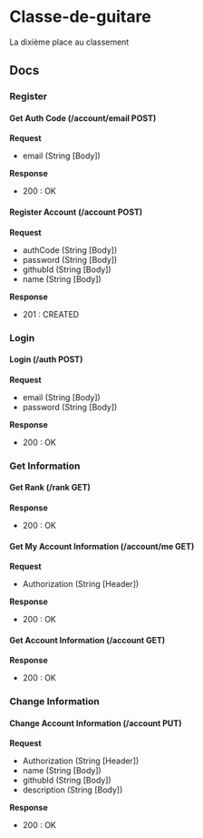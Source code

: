 # Classe-de-guitare
La dixième place au classement

## Docs
### Register 
#### Get Auth Code (/account/email POST)
__Request__
- email (String [Body])

__Response__
- 200 : OK

#### Register Account (/account POST)
__Request__
- authCode (String [Body])
- password (String [Body])
- githubId (String [Body])
- name (String [Body])

__Response__
- 201 : CREATED

### Login
#### Login (/auth POST)
__Request__
- email (String [Body])
- password (String [Body])

__Response__
- 200 : OK

### Get Information
#### Get Rank (/rank GET)
__Response__
- 200 : OK

#### Get My Account Information (/account/me GET)
__Request__
- Authorization (String [Header])

__Response__
- 200 : OK

#### Get Account Information (/account GET)
__Response__
- 200 : OK

### Change Information
#### Change Account Information (/account PUT)
__Request__
- Authorization (String [Header])
- name (String [Body])
- githubId (String [Body])
- description (String [Body])

__Response__
- 200 : OK

